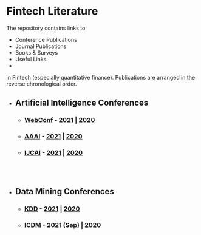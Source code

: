 # Fintech Literature
The repository contains links to
- Conference Publications
- Journal Publications
- Books & Surveys
- Useful Links
- 
in Fintech (especially quantitative finance). Publications are arranged in the reverse chronological order.

- ## Artificial Intelligence Conferences
   * ### [WebConf](https://www2022.thewebconf.org/) - [2021](https://github.com/ai-gamer/fintech-literature/blob/main/conference/folder/www21/README.md) | [2020](https://github.com/ai-gamer/fintech-literature/blob/main/conference/folder/www20/README.md) 
   * ### [AAAI](https://aaai.org/Conferences/AAAI-22/) - [2021](https://github.com/ai-gamer/fintech-literature/blob/main/conference/folder/aaai21/README.md) | [2020](https://github.com/ai-gamer/fintech-literature/blob/main/conference/folder/aaai20/README.md)
   * ### [IJCAI](https://ijcai-21.org/) - [2021](https://github.com/ai-gamer/fintech-literature/blob/main/conference/folder/ijcai21/README.md) |  [2020](https://github.com/ai-gamer/fintech-literature/blob/main/conference/folder/ijcai20/README.md)

<br> </br>

- ## Data Mining Conferences
   * ### [KDD](https://www.kdd.org/kdd2021/) - [2021](https://github.com/ai-gamer/fintech-literature/blob/main/conference/folder/kdd21/README.md) | [2020](https://github.com/ai-gamer/fintech-literature/blob/main/conference/folder/kdd20/README.md) 
   * ### [ICDM](https://icdm2021.auckland.ac.nz/) - 2021 (Sep) | [2020](https://github.com/ai-gamer/fintech-literature/blob/main/conference/folder/public/icdm20/README.md)

<br> </br>
